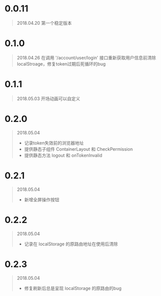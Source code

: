 # 0.0.11 
> 2018.04.20
> 第一个稳定版本

# 0.1.0 
> 2018.04.26
> 在调用 '/account/user/login' 接口重新获取用户信息前清除localStroage，修复token过期后死循环的bug

# 0.1.1
> 2018.05.03
> 开场动画可以自定义

# 0.2.0
> 2018.05.04
> - 记录token失效前的浏览器地址
> - 提供静态子组件 ContainerLayout 和 CheckPermission
> - 提供静态方法 logout 和 onTokenInvalid

# 0.2.1
> 2018.05.04
> - 新增全屏操作按钮

# 0.2.2
> 2018.05.04
> - 记录在 localStorage 的原路由地址在使用后清除

# 0.2.3
> 2018.05.04
> - 修复刷新后总是呈现 localStorage 的原路由的bug

